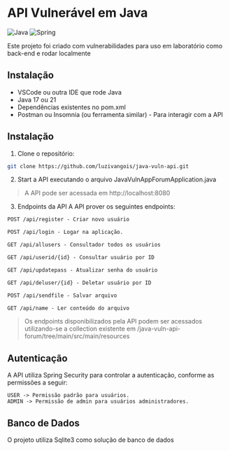 # API Vulnerável em Java

![Java](https://img.shields.io/badge/java-%23ED8B00.svg?style=for-the-badge&logo=openjdk&logoColor=white)
![Spring](https://img.shields.io/badge/spring-%236DB33F.svg?style=for-the-badge&logo=spring&logoColor=white)

Este projeto foi criado com vulnerabilidades para uso em laboratório como back-end e rodar localmente

## Instalação
* VSCode ou outra IDE que rode Java
* Java 17 ou 21
* Dependências existentes no pom.xml
* Postman ou Insomnia (ou ferramenta similar) - Para interagir com a API

## Instalação

1. Clone o repositório:

```bash
git clone https://github.com/luzivangois/java-vuln-api.git
```

2. Start a API executando o arquivo JavaVulnAppForumApplication.java
> A API pode ser acessada em http://localhost:8080

3. Endpoints da API
A API prover os seguintes endpoints:

```markdown
POST /api/register - Criar novo usuário

POST /api/login - Logar na aplicação.

GET /api/allusers - Consultador todos os usuários

GET /api/userid/{id} - Consultar usuário por ID

GET /api/updatepass - Atualizar senha do usuário

GET /api/deluser/{id} - Deletar usuário por ID

POST /api/sendfile - Salvar arquivo

GET /api/name - Ler conteúdo do arquivo
```
> Os endpoints disponibilizados pela API podem ser acessados utilizando-se a collection existente em /java-vuln-api-forum/tree/main/src/main/resources

## Autenticação
A API utiliza Spring Security para controlar a autenticação, conforme as permissões a seguir:

```
USER -> Permissão padrão para usuários.
ADMIN -> Permissão de admin para usuários administradores.
```

## Banco de Dados
O projeto utiliza Sqlite3 como solução de banco de dados
